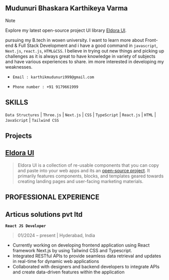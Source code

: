 ## Mudunuri Bhaskara Karthikeya Varma 

> [!NOTE]
> Explore my latest open-source project UI library [Eldora UI](https://www.eldoraui.site/).

pursuing my B.tech in woxen university. I want to learn more about Front-end & Full Stack Development and i have a good command in `javascript`, `Next.js`, `react.js`, `HTML&CSS`. I believe in trying out new things and picking up challenges as it is always great to have knowledge in variety of subjects and have various experiences to share. im more interested in developing my weaknesses.

- `Email : karthikmudunuri999@gmail.com`

- `Phone number : +91 9179661999`

## SKILLS

`Data Structures` | `Three.js` | `Next.js` | `CSS` | `TypeScript` | `React.js` | `HTML` | `JavaScript` | `Tailwind CSS`           


## Projects

## [Eldora UI](https://www.eldoraui.site/)

> Eldora UI is a collection of re-usable components that you can copy and paste into your web apps and its an [open-source project](https://github.com/karthikmudunuri/eldoraui). It primarily features components, blocks, and templates geared towards creating landing pages and user-facing marketing materials.



## PROFESSIONAL EXPERIENCE

## Articus solutions pvt ltd
__`React JS Developer`__                                                                         
> 01/2024 – present | Hyderabad, India 

- Currently working on developing frontend application using React framework Next.js by using Tailwind CSS and Typescript.
- Integrated RESTful APIs to provide seamless data retrieval and updates in real-time for dynamic web applications
- Collaborated with designers and backend developers to integrate APIs and create data-driven features within the application


